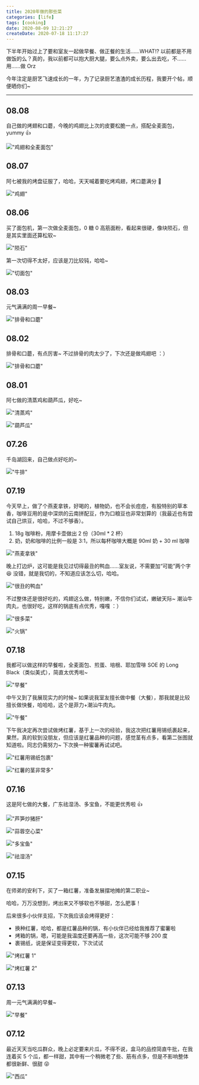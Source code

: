 ```yaml
---
title: 2020年做的那些菜
categories: [life]
tags: [cooking]
date: 2020-08-09 12:21:27
createDate: 2020-07-18 11:17:27
---
```


下半年开始过上了要和室友一起做早餐、做正餐的生活……WHAT!? 以前都是不用做饭的么？真的，我以前都可以抱大厨大腿，要么点外卖，要么出去吃，不……用……做 Orz

今年注定是厨艺飞速成长的一年，为了记录厨艺渣渣的成长历程，我要开个帖，顺便晒你们~

---

## 08.08

自己做的烤翅和口蘑，今晚的鸡翅比上次的皮要松脆一点，搭配全麦面包，yummy 👍

!["鸡翅和全麦面包"](https://static.wuyuying.com/meal-2020/0808.jpg)

## 08.07

阿七被我的烤盘征服了，哈哈，天天喊着要吃烤鸡翅，烤口蘑满分 💯

!["鸡翅"](https://static.wuyuying.com/meal-2020/0807-1.jpg)

## 08.06

买了面包机，第一次做全麦面包，0 糖 0 高筋面粉，看起来很硬，像块陨石，但是其实里面还算松软~

!["陨石"](https://static.wuyuying.com/meal-2020/0806-1.jpg)

第一次切得不太好，应该是刀比较钝，哈哈~

!["切面包"](https://static.wuyuying.com/meal-2020/0806-2.jpg)

## 08.03

元气满满的周一早餐~

!["排骨和口蘑"](https://static.wuyuying.com/meal-2020/0803.jpg)

## 08.02

排骨和口蘑，有点厉害~ 不过排骨的肉太少了，下次还是做鸡翅吧 ：）

!["排骨和口蘑"](https://static.wuyuying.com/meal-2020/0802.jpg)

## 08.01

阿七做的清蒸鸡和葫芦瓜，好吃~

!["清蒸鸡"](https://static.wuyuying.com/meal-2020/0801-1.jpg)

!["葫芦瓜"](https://static.wuyuying.com/meal-2020/0801-2.jpg)

## 07.26

千岛湖回来，自己做点好吃的~

!["牛排"](https://static.wuyuying.com/meal-2020/0726.jpg)

## 07.19

今天早上，做了个燕麦拿铁，好喝的，植物奶，也不会长痘痘，有股特别的草本香，咖啡豆用的是中深烘的云南拼配豆，作为口粮豆也非常划算的（我最近也有尝试自己烘豆，哈哈，不过不够香）。

1. 18g 咖啡粉，用摩卡壶做出 2 份（30ml \* 2 杯）
2. 奶，奶和咖啡的比例一般是 3:1，所以每杯咖啡大概是 90ml 奶 + 30 ml 咖啡

!["燕麦拿铁"](https://static.wuyuying.com/meal-2020/0719-1.jpg)

晚上打边炉，这可能是我见过切得最丑的鸭血……室友说，不需要加“可能”两个字 😆 没错，就是我切的，不知道应该怎么切，哈哈。

!["很丑的鸭血"](https://static.wuyuying.com/meal-2020/0719-2.jpg)

不过整体还是很好吃的，鸡翅这么做，特别嫩，不信你们试试，嫩破天际~ 潮汕牛肉丸，也很好吃，这样的锅底有点优秀，嘎嘎 ：）

!["很多菜"](https://static.wuyuying.com/meal-2020/0719-3.jpg)

!["火锅"](https://static.wuyuying.com/meal-2020/0719-4.jpg)

## 07.18

我都可以做这样的早餐啦，全麦面包、煎蛋、培根、耶加雪啡 SOE 的 Long Black（类似美式），简直太优秀啦~

!["早餐"](https://static.wuyuying.com/meal-2020/0718.jpg)

中午又到了我展现实力的时候~ 如果说我室友擅长做中餐（大餐），那我就是比较擅长做快餐，哈哈哈，这个是菲力+潮汕牛肉丸。

!["午餐"](https://static.wuyuying.com/meal-2020/0718-2.JPG)

下午我决定再次尝试做烤红薯，基于上一次的经验，我这次把红薯用锡纸裹起来，果然，真的软到没朋友，但应该是红薯品种的问题，感觉茎有点多，看第二张图就知道啦。同志仍需努力~ 下次换一种蜜薯再试试吧。

!["红薯用锡纸包裹"](https://static.wuyuying.com/meal-2020/0718-3.jpg)

!["红薯的茎非常多"](https://static.wuyuying.com/meal-2020/0718-4.jpg)

## 07.16

这是阿七做的大餐，广东祛湿汤、多宝鱼，不能更优秀啦 👍

!["芦笋炒猪肝"](https://static.wuyuying.com/meal-2020/0716-1.jpg)

!["蒜蓉空心菜"](https://static.wuyuying.com/meal-2020/0716-2.jpg)

!["多宝鱼"](https://static.wuyuying.com/meal-2020/0716-3.jpg)

!["祛湿汤"](https://static.wuyuying.com/meal-2020/0716-4.jpg)

## 07.15

在师弟的安利下，买了一箱红薯，准备发展摆地摊的第二职业~

哈哈，万万没想到，烤出来又不够软也不够甜，怎么肥事！

后来很多小伙伴支招，下次我应该会烤得更好：

- 换种红薯，哈哈，都是红薯品种的锅，有小伙伴已经给我推荐了蜜薯啦
- 烤箱的锅，嗯，可能是我温度还要再高一些，这次可能不够 200 度
- 裹锡纸，说是保证变得更软，下次试试

!["烤红薯 1"](https://static.wuyuying.com/meal-2020/0715-1.jpg)

!["烤红薯 2"](https://static.wuyuying.com/meal-2020/0715-2.jpg)

## 07.13

周一元气满满的早餐~

!["早餐"](https://static.wuyuying.com/meal-2020/0713.jpg)

## 07.12

最近天天当吃瓜群众，晚上必定要来片瓜，不得不说，盒马的品控简直牛批，在我连着买 5 个瓜，都一样甜，其中有一个稍微老了些、筋有点多，但是不影响整体都很新鲜、很甜 😝

!["西瓜"](https://static.wuyuying.com/meal-2020/0712.jpg)
